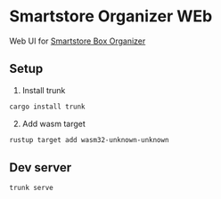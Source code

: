 # Smartstore Organizer WEb

Web UI for [Smartstore Box Organizer](https://github.com/hasanen/smartstore-box-organizer-generator)

## Setup

1. Install trunk

```bash
cargo install trunk
```

2. Add wasm target

```bash
rustup target add wasm32-unknown-unknown
```

## Dev server

```bash
trunk serve
```

